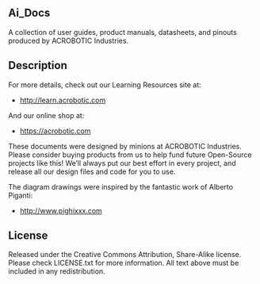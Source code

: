 ## Ai\_Docs

A collection of user guides, product manuals, datasheets, and pinouts produced
by ACROBOTIC Industries.

## Description

For more details, check out our Learning Resources site at:

   * http://learn.acrobotic.com

And our online shop at:


   * https://acrobotic.com

These documents were designed by minions at ACROBOTIC Industries.  Please
consider buying products from us to help fund future Open-Source projects like
this! We’ll always put our best effort in every project, and release all our
design files and code for you to use. 

The diagram drawings were inspired by the fantastic work of Alberto Piganti:

   * http://www.pighixxx.com

## License

Released under the Creative Commons Attribution, Share-Alike license. Please 
check LICENSE.txt for more information. All text above must be included in any 
redistribution.
